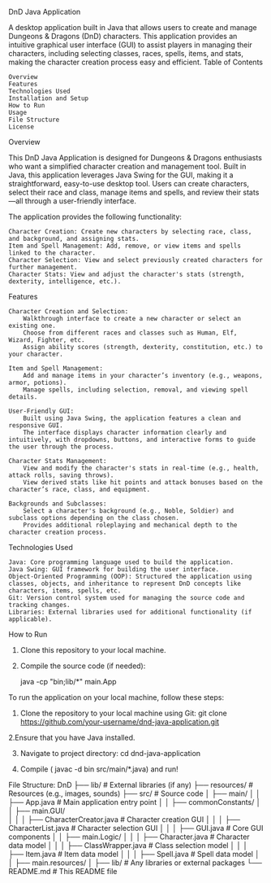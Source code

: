 DnD Java Application

A desktop application built in Java that allows users to create and manage Dungeons & Dragons (DnD) characters. This application provides an intuitive graphical user interface (GUI) to assist players in managing their characters, including selecting classes, races, spells, items, and stats, making the character creation process easy and efficient.
Table of Contents

    Overview
    Features
    Technologies Used
    Installation and Setup
    How to Run
    Usage
    File Structure
    License

Overview

This DnD Java Application is designed for Dungeons & Dragons enthusiasts who want a simplified character creation and management tool. Built in Java, this application leverages Java Swing for the GUI, making it a straightforward, easy-to-use desktop tool. Users can create characters, select their race and class, manage items and spells, and review their stats—all through a user-friendly interface.

The application provides the following functionality:

    Character Creation: Create new characters by selecting race, class, and background, and assigning stats.
    Item and Spell Management: Add, remove, or view items and spells linked to the character.
    Character Selection: View and select previously created characters for further management.
    Character Stats: View and adjust the character's stats (strength, dexterity, intelligence, etc.).

Features

    Character Creation and Selection:
        Walkthrough interface to create a new character or select an existing one.
        Choose from different races and classes such as Human, Elf, Wizard, Fighter, etc.
        Assign ability scores (strength, dexterity, constitution, etc.) to your character.

    Item and Spell Management:
        Add and manage items in your character’s inventory (e.g., weapons, armor, potions).
        Manage spells, including selection, removal, and viewing spell details.

    User-Friendly GUI:
        Built using Java Swing, the application features a clean and responsive GUI.
        The interface displays character information clearly and intuitively, with dropdowns, buttons, and interactive forms to guide the user through the process.

    Character Stats Management:
        View and modify the character's stats in real-time (e.g., health, attack rolls, saving throws).
        View derived stats like hit points and attack bonuses based on the character’s race, class, and equipment.

    Backgrounds and Subclasses:
        Select a character's background (e.g., Noble, Soldier) and subclass options depending on the class chosen.
        Provides additional roleplaying and mechanical depth to the character creation process.

Technologies Used

    Java: Core programming language used to build the application.
    Java Swing: GUI framework for building the user interface.
    Object-Oriented Programming (OOP): Structured the application using classes, objects, and inheritance to represent DnD concepts like characters, items, spells, etc.
    Git: Version control system used for managing the source code and tracking changes.
    Libraries: External libraries used for additional functionality (if applicable).

How to Run
1. Clone this repository to your local machine.
2. Compile the source code (if needed):
 
   java -cp "bin;lib/*" main.App


To run the application on your local machine, follow these steps:

1. Clone the repository to your local machine using Git:
git clone https://github.com/your-username/dnd-java-application.git

2.Ensure that you have Java installed.

3. Navigate to project directory:
cd dnd-java-application

4. Compile ( javac -d bin src/main/*.java) and run!


File Structure:
DnD
├── lib/                    # External libraries (if any)
├── resources/              # Resources (e.g., images, sounds)
├── src/                    # Source code
│   ├── main/
│   │   ├── App.java        # Main application entry point
│   │   ├── commonConstants/ 
│   │   ├── main.GUI/      
│   │   │   ├── CharacterCreator.java  # Character creation GUI
│   │   │   ├── CharacterList.java     # Character selection GUI
│   │   │   ├── GUI.java               # Core GUI components
│   │   ├── main.Logic/
│   │   │   ├── Character.java         # Character data model
│   │   │   ├── ClassWrapper.java      # Class selection model
│   │   │   ├── Item.java             # Item data model
│   │   │   ├── Spell.java            # Spell data model
│   │   ├── main.resources/
│   ├── lib/                    # Any libraries or external packages
└── README.md                 # This README file
